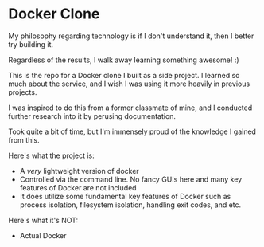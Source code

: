 # Docker Clone

My philosophy regarding technology is if I don't understand it, then I better try building it. 

Regardless of the results, I walk away learning something awesome! :) 

This is the repo for a Docker clone I built as a side project. 
I learned so much about the service, and I wish I was using it more heavily in previous projects. 

I was inspired to do this from a former classmate of mine, and I conducted further research into it by perusing documentation.

Took quite a bit of time, but I'm immensely proud of the knowledge I gained from this. 

Here's what the project is:
 
 - A *very* lightweight version of docker
 - Controlled via the command line. No fancy GUIs here and many key features of Docker are not included
 - It does utilize some fundamental key features of Docker such as process isolation, 
   filesystem isolation, handling exit codes, and etc.

Here's what it's NOT:
 - Actual Docker
